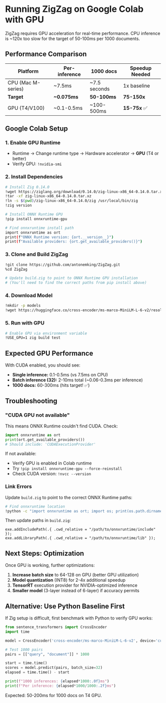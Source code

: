 # Running ZigZag on Google Colab with GPU

ZigZag requires GPU acceleration for real-time performance. CPU inference is ~120x too slow for the target of 50-100ms per 1000 documents.

## Performance Comparison

| Platform | Per-inference | 1000 docs | Speedup Needed |
|----------|--------------|-----------|----------------|
| CPU (Mac M-series) | ~7.5ms | ~7.5 seconds | 1x baseline |
| **Target** | **~0.075ms** | **50-100ms** | **75-150x** |
| GPU (T4/V100) | ~0.1-0.5ms | ~100-500ms | **15-75x** ✅ |

## Google Colab Setup

### 1. Enable GPU Runtime

- Runtime → Change runtime type → Hardware accelerator → **GPU** (T4 or better)
- Verify GPU: `!nvidia-smi`

### 2. Install Dependencies

```bash
# Install Zig 0.14.0
!wget https://ziglang.org/download/0.14.0/zig-linux-x86_64-0.14.0.tar.xz
!tar -xf zig-linux-x86_64-0.14.0.tar.xz
!ln -s $(pwd)/zig-linux-x86_64-0.14.0/zig /usr/local/bin/zig
!zig version

# Install ONNX Runtime GPU
!pip install onnxruntime-gpu

# Find onnxruntime install path
import onnxruntime as ort
print(f"ONNX Runtime version: {ort.__version__}")
print(f"Available providers: {ort.get_available_providers()}")
```

### 3. Clone and Build ZigZag

```bash
!git clone https://github.com/antonemking/ZigZag.git
%cd ZigZag

# Update build.zig to point to ONNX Runtime GPU installation
# (You'll need to find the correct paths from pip install above)
```

### 4. Download Model

```bash
!mkdir -p models
!wget https://huggingface.co/cross-encoder/ms-marco-MiniLM-L-6-v2/resolve/main/model.onnx -O models/minilm.onnx
```

### 5. Run with GPU

```bash
# Enable GPU via environment variable
!USE_GPU=1 zig build test
```

## Expected GPU Performance

With CUDA enabled, you should see:
- **Single inference:** 0.1-0.5ms (vs 7.5ms on CPU)
- **Batch inference (32):** 2-10ms total (~0.06-0.3ms per inference)
- **1000 docs:** 60-300ms (hits target! ✅)

## Troubleshooting

### "CUDA GPU not available"

This means ONNX Runtime couldn't find CUDA. Check:
```python
import onnxruntime as ort
print(ort.get_available_providers())
# Should include: 'CUDAExecutionProvider'
```

If not available:
- Verify GPU is enabled in Colab runtime
- Try `!pip install onnxruntime-gpu --force-reinstall`
- Check CUDA version: `!nvcc --version`

### Link Errors

Update `build.zig` to point to the correct ONNX Runtime paths:
```bash
# Find onnxruntime location
!python -c "import onnxruntime as ort; import os; print(os.path.dirname(ort.__file__))"
```

Then update paths in `build.zig`:
```zig
exe.addIncludePath(.{ .cwd_relative = "/path/to/onnxruntime/include" });
exe.addLibraryPath(.{ .cwd_relative = "/path/to/onnxruntime/lib" });
```

## Next Steps: Optimization

Once GPU is working, further optimizations:
1. **Increase batch size** to 64-128 on GPU (better GPU utilization)
2. **Model quantization** (INT8) for 2-4x additional speedup
3. **TensorRT** execution provider for NVIDIA-optimized inference
4. **Smaller model** (3-layer instead of 6-layer) if accuracy permits

## Alternative: Use Python Baseline First

If Zig setup is difficult, first benchmark with Python to verify GPU works:

```python
from sentence_transformers import CrossEncoder
import time

model = CrossEncoder('cross-encoder/ms-marco-MiniLM-L-6-v2', device='cuda')

# Test 1000 pairs
pairs = [["query", "document"]] * 1000

start = time.time()
scores = model.predict(pairs, batch_size=32)
elapsed = time.time() - start

print(f"1000 inferences: {elapsed*1000:.0f}ms")
print(f"Per inference: {elapsed*1000/1000:.2f}ms")
```

Expected: 50-200ms for 1000 docs on T4 GPU.

